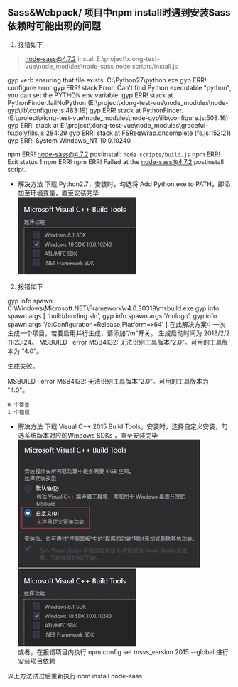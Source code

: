 ## Sass&Webpack/ 项目中npm install时遇到安装Sass依赖时可能出现的问题

1. 报错如下
> node-sass@4.7.2 install E:\project\xlong-test-vue\node_modules\node-sass
> node scripts/install.js

gyp verb ensuring that file exists: C:\Python27\python.exe
gyp ERR! configure error
gyp ERR! stack Error: Can't find Python executable "python", you can set the PYTHON env variable.
gyp ERR! stack     at PythonFinder.failNoPython (E:\project\xlong-test-vue\node_modules\node-gyp\lib\configure.js:483:19)
gyp ERR! stack     at PythonFinder.<anonymous> (E:\project\xlong-test-vue\node_modules\node-gyp\lib\configure.js:508:16)
gyp ERR! stack     at E:\project\xlong-test-vue\node_modules\graceful-fs\polyfills.js:284:29
gyp ERR! stack     at FSReqWrap.oncomplete (fs.js:152:21)
gyp ERR! System Windows_NT 10.0.10240

npm ERR! node-sass@4.7.2 postinstall: `node scripts/build.js`
npm ERR! Exit status 1
npm ERR!
npm ERR! Failed at the node-sass@4.7.2 postinstall script.  

* 解决方法
下载 Python2.7，安装时，勾选将 Add Python.exe to PATH，即添加至环境变量，直至安装完毕  
![Image text](images/sass-2.png)  

2. 报错如下

gyp info spawn C:\Windows\Microsoft.NET\Framework\v4.0.30319\msbuild.exe
gyp info spawn args [ 'build/binding.sln',
gyp info spawn args   '/nologo',
gyp info spawn args   '/p:Configuration=Release;Platform=x64' ]
在此解决方案中一次生成一个项目。若要启用并行生成，请添加“/m”开关。
生成启动时间为 2018/2/2 11:23:24。
MSBUILD : error MSB4132: 无法识别工具版本“2.0”。可用的工具版本为 "4.0"。

生成失败。

  MSBUILD : error MSB4132: 无法识别工具版本“2.0”。可用的工具版本为 "4.0"。

    0 个警告
    1 个错误


* 解决方法
下载 Visual C++ 2015 Build Tools，安装时，选择自定义安装，勾选系统版本对应的Windows SDKs ，直至安装完毕  
![Image text](images/sass-1.png)  
![Image text](images/sass-2.png)  
或者，在报错项目内执行 npm config set msvs_version 2015 --global 进行安装项目依赖

以上方法试过后重新执行 npm install node-sass

